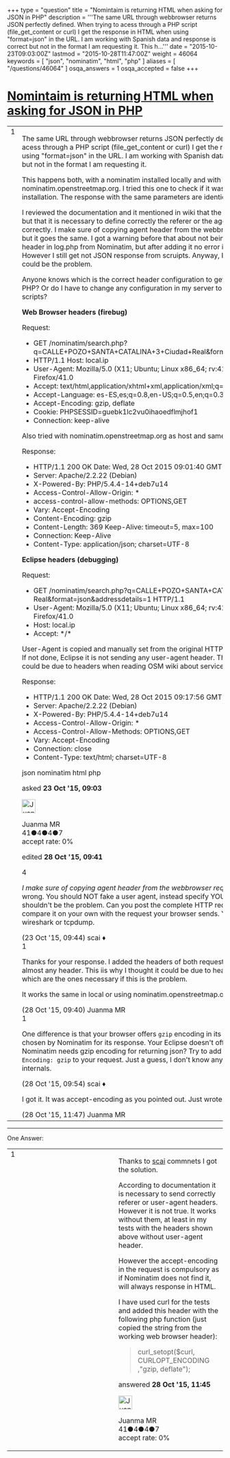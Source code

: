 +++
type = "question"
title = "Nomintaim is returning HTML when asking for JSON in PHP"
description = '''The same URL through webbrowser returns JSON perfectly defined. When trying to acess through a PHP script (file_get_content or curl) I get the response in HTML when using &quot;format=json&quot; in the URL. I am working with Spanish data and response is correct but not in the format I am requesting it. This h...'''
date = "2015-10-23T09:03:00Z"
lastmod = "2015-10-28T11:47:00Z"
weight = 46064
keywords = [ "json", "nominatim", "html", "php" ]
aliases = [ "/questions/46064" ]
osqa_answers = 1
osqa_accepted = false
+++

<div class="headNormal">

# [Nomintaim is returning HTML when asking for JSON in PHP](/questions/46064/nomintaim-is-returning-html-when-asking-for-json-in-php)

</div>

<div id="main-body">

<div id="askform">

<table id="question-table" style="width:100%;">
<colgroup>
<col style="width: 50%" />
<col style="width: 50%" />
</colgroup>
<tbody>
<tr>
<td style="width: 30px; vertical-align: top"><div class="vote-buttons">
<span id="post-46064-upvote" class="ajax-command post-vote up" rel="nofollow" title="I like this post (click again to cancel)"> </span>
<div id="post-46064-score" class="post-score" title="current number of votes">
1
</div>
<span id="post-46064-downvote" class="ajax-command post-vote down" rel="nofollow" title="I dont like this post (click again to cancel)"> </span> <span id="favorite-mark" class="ajax-command favorite-mark" rel="nofollow" title="mark/unmark this question as favorite (click again to cancel)"> </span>
<div id="favorite-count" class="favorite-count">
&#10;</div>
</div></td>
<td><div id="item-right">
<div class="question-body">
<p>The same URL through webbrowser returns JSON perfectly defined. When trying to acess through a PHP script (file_get_content or curl) I get the response in HTML when using "format=json" in the URL. I am working with Spanish data and response is correct but not in the format I am requesting it.</p>
<p>This happens both, with a nominatim installed locally and with the public server from nominatim.openstreetmap.org. I tried this one to check if it was a problem of my installation. The response with the same parameters are identical in both servers.</p>
<p>I reviewed the documentation and it mentioned in wiki that the public webservice is open but that it is necessary to define correctly the referer or the agent so that it answers correctly. I make sure of copying agent header from the webbrowser request headers but it goes the same. I got a warning before that about not being able to find agent header in log.php from Nominatim, but after adding it no error is present anymore. However I still get not JSON response from scruipts. Anyway, I am not sure if headers could be the problem.</p>
<p>Anyone knows which is the correct header configuration to get the json response from PHP? Or do I have to change any configuration in my server to get json responses from scripts?</p>
<p><strong>Web Browser headers (firebug)</strong></p>
<p>Request:</p>
<ul>
<li>GET /nominatim/search.php?q=CALLE+POZO+SANTA+CATALINA+3+Ciudad+Real&amp;format=json&amp;addressdetails=1</li>
<li>HTTP/1.1 Host: local.ip</li>
<li>User-Agent: Mozilla/5.0 (X11; Ubuntu; Linux x86_64; rv:41.0) Gecko/20100101 Firefox/41.0</li>
<li>Accept: text/html,application/xhtml+xml,application/xml;q=0.9,<em>/</em>;q=0.8</li>
<li>Accept-Language: es-ES,es;q=0.8,en-US;q=0.5,en;q=0.3</li>
<li>Accept-Encoding: gzip, deflate</li>
<li>Cookie: PHPSESSID=guebk1lc2vu0ihaoedflmjhof1</li>
<li>Connection: keep-alive</li>
</ul>
<p>Also tried with nominatim.openstreetmap.org as host and same behaviour.</p>
<p>Response:</p>
<ul>
<li>HTTP/1.1 200 OK Date: Wed, 28 Oct 2015 09:01:40 GMT</li>
<li>Server: Apache/2.2.22 (Debian)</li>
<li>X-Powered-By: PHP/5.4.4-14+deb7u14</li>
<li>Access-Control-Allow-Origin: *</li>
<li>access-control-allow-methods: OPTIONS,GET</li>
<li>Vary: Accept-Encoding</li>
<li>Content-Encoding: gzip</li>
<li>Content-Length: 369 Keep-Alive: timeout=5, max=100</li>
<li>Connection: Keep-Alive</li>
<li>Content-Type: application/json; charset=UTF-8</li>
</ul>
<p><strong>Eclipse headers (debugging)</strong></p>
<p>Request:</p>
<ul>
<li>GET /nominatim/search.php?q=CALLE+POZO+SANTA+CATALINA+3+Ciudad Real&amp;format=json&amp;addressdetails=1 HTTP/1.1</li>
<li>User-Agent: Mozilla/5.0 (X11; Ubuntu; Linux x86_64; rv:41.0) Gecko/20100101 Firefox/41.0</li>
<li>Host: local.ip</li>
<li>Accept: */*</li>
</ul>
<p>User-Agent is copied and manually set from the original HTTP request in the PHP script. If not done, Eclipse it is not sending any user-agent header. This is the reason I thought it could be due to headers when reading OSM wiki about service.</p>
<p>Response:</p>
<ul>
<li>HTTP/1.1 200 OK Date: Wed, 28 Oct 2015 09:17:56 GMT</li>
<li>Server: Apache/2.2.22 (Debian)</li>
<li>X-Powered-By: PHP/5.4.4-14+deb7u14</li>
<li>Access-Control-Allow-Origin: *</li>
<li>Access-Control-Allow-Methods: OPTIONS,GET</li>
<li>Vary: Accept-Encoding</li>
<li>Connection: close</li>
<li>Content-Type: text/html; charset=UTF-8</li>
</ul>
</div>
<div id="question-tags" class="tags-container tags">
<span class="post-tag tag-link-json" rel="tag" title="see questions tagged &#39;json&#39;">json</span> <span class="post-tag tag-link-nominatim" rel="tag" title="see questions tagged &#39;nominatim&#39;">nominatim</span> <span class="post-tag tag-link-html" rel="tag" title="see questions tagged &#39;html&#39;">html</span> <span class="post-tag tag-link-php" rel="tag" title="see questions tagged &#39;php&#39;">php</span>
</div>
<div id="question-controls" class="post-controls">
&#10;</div>
<div class="post-update-info-container">
<div class="post-update-info post-update-info-user">
<p>asked <strong>23 Oct '15, 09:03</strong></p>
<img src="https://secure.gravatar.com/avatar/8ff71fc907067296fbfac86e637faa50?s=32&amp;d=identicon&amp;r=g" class="gravatar" width="32" height="32" alt="Juanma%20MR&#39;s gravatar image" />
<p><span>Juanma MR</span><br />
<span class="score" title="41 reputation points">41</span><span title="4 badges"><span class="badge1">●</span><span class="badgecount">4</span></span><span title="4 badges"><span class="silver">●</span><span class="badgecount">4</span></span><span title="7 badges"><span class="bronze">●</span><span class="badgecount">7</span></span><br />
<span class="accept_rate" title="Rate of the user&#39;s accepted answers">accept rate:</span> <span title="Juanma MR has no accepted answers">0%</span></p>
</div>
<div class="post-update-info post-update-info-edited">
<p><span> edited <strong>28 Oct '15, 09:41</strong> </span></p>
</div>
</div>
<div id="comments-container-46064" class="comments-container">
<span id="46070"></span>
<div id="comment-46070" class="comment">
<div id="post-46070-score" class="comment-score">
4
</div>
<div class="comment-text">
<p><em>I make sure of copying agent header from the webbrowser request headers</em> -&gt; That's wrong. You should NOT fake a user agent, instead specify YOUR program. But that shouldn't be the problem. Can you post the complete HTTP request you are sending? Or compare it on your own with the request your browser sends. You can capture it by using wireshark or tcpdump.</p>
</div>
<div id="comment-46070-info" class="comment-info">
<span class="comment-age">(23 Oct '15, 09:44)</span> <span class="comment-user userinfo">scai ♦</span>
</div>
</div>
<span id="46160"></span>
<div id="comment-46160" class="comment">
<div id="post-46160-score" class="comment-score">
1
</div>
<div class="comment-text">
<p>Thanks for your response. I added the headers of both requests. Eclipse is not adding almost any header. This iis why I thought it could be due to headers but I am not sure which are the ones necessary if this is the problem.</p>
<p>It works the same in local or using nominatim.openstreetmap.org service.</p>
</div>
<div id="comment-46160-info" class="comment-info">
<span class="comment-age">(28 Oct '15, 09:40)</span> <span class="comment-user userinfo">Juanma MR</span>
</div>
</div>
<span id="46161"></span>
<div id="comment-46161" class="comment">
<div id="post-46161-score" class="comment-score">
1
</div>
<div class="comment-text">
<p>One difference is that your browser offers <code>gzip</code> encoding in its request. This is then also chosen by Nominatim for its response. Your Eclipse doesn't offer this encoding. Maybe Nominatim needs gzip encoding for returning json? Try to add the header <code>Content-Encoding: gzip</code> to your request. Just a guess, I don't know anything about Nominatim's internals.</p>
</div>
<div id="comment-46161-info" class="comment-info">
<span class="comment-age">(28 Oct '15, 09:54)</span> <span class="comment-user userinfo">scai ♦</span>
</div>
</div>
<span id="46172"></span>
<div id="comment-46172" class="comment">
<div id="post-46172-score" class="comment-score">
&#10;</div>
<div class="comment-text">
<p>I got it. It was accept-encoding as you pointed out. Just wrote the answer. Thanks again.</p>
</div>
<div id="comment-46172-info" class="comment-info">
<span class="comment-age">(28 Oct '15, 11:47)</span> <span class="comment-user userinfo">Juanma MR</span>
</div>
</div>
</div>
<div id="comment-tools-46064" class="comment-tools">
&#10;</div>
<div class="clear">
&#10;</div>
<div id="comment-46064-form-container" class="comment-form-container">
&#10;</div>
<div class="clear">
&#10;</div>
</div></td>
</tr>
</tbody>
</table>

------------------------------------------------------------------------

<div class="tabBar">

<span id="sort-top"></span>

<div class="headQuestions">

One Answer:

</div>

</div>

<span id="46171"></span>

<div id="answer-container-46171" class="answer answered-by-owner">

<table style="width:100%;">
<colgroup>
<col style="width: 50%" />
<col style="width: 50%" />
</colgroup>
<tbody>
<tr>
<td style="width: 30px; vertical-align: top"><div class="vote-buttons">
<span id="post-46171-upvote" class="ajax-command post-vote up" rel="nofollow" title="I like this post (click again to cancel)"> </span>
<div id="post-46171-score" class="post-score" title="current number of votes">
1
</div>
<span id="post-46171-downvote" class="ajax-command post-vote down" rel="nofollow" title="I dont like this post (click again to cancel)"> </span>
</div></td>
<td><div class="item-right">
<div class="answer-body">
<p>Thanks to <a href="https://help.openstreetmap.org/users/158/scai">scai</a> commnets I got the solution.</p>
<p>According to documentation it is necessary to send correctly referer or user-agent headers. However it is not true. It works without them, at least in my tests with the headers shown above without user-agent header.</p>
<p>However the accept-encoding in the request is compulsory as if Nominatim does not find it, will always response in HTML.</p>
<p>I have used curl for the tests and added this header with the following php function (just copied the string from the working web browser header):</p>
<blockquote>
<p>curl_setopt($curl, CURLOPT_ENCODING ,"gzip, deflate");</p>
</blockquote>
</div>
<div class="answer-controls post-controls">
&#10;</div>
<div class="post-update-info-container">
<div class="post-update-info post-update-info-user">
<p>answered <strong>28 Oct '15, 11:45</strong></p>
<img src="https://secure.gravatar.com/avatar/8ff71fc907067296fbfac86e637faa50?s=32&amp;d=identicon&amp;r=g" class="gravatar" width="32" height="32" alt="Juanma%20MR&#39;s gravatar image" />
<p><span>Juanma MR</span><br />
<span class="score" title="41 reputation points">41</span><span title="4 badges"><span class="badge1">●</span><span class="badgecount">4</span></span><span title="4 badges"><span class="silver">●</span><span class="badgecount">4</span></span><span title="7 badges"><span class="bronze">●</span><span class="badgecount">7</span></span><br />
<span class="accept_rate" title="Rate of the user&#39;s accepted answers">accept rate:</span> <span title="Juanma MR has no accepted answers">0%</span></p>
</div>
</div>
<div id="comments-container-46171" class="comments-container">
&#10;</div>
<div id="comment-tools-46171" class="comment-tools">
&#10;</div>
<div class="clear">
&#10;</div>
<div id="comment-46171-form-container" class="comment-form-container">
&#10;</div>
<div class="clear">
&#10;</div>
</div></td>
</tr>
</tbody>
</table>

</div>

<div class="paginator-container-left">

</div>

</div>

</div>

